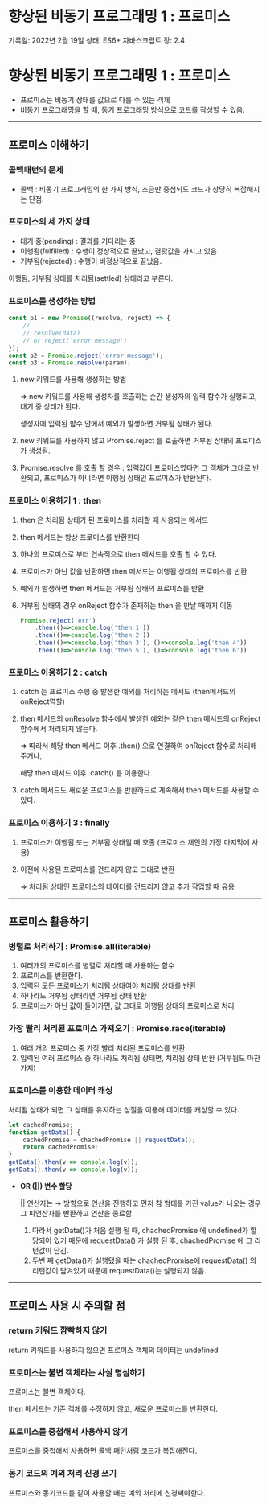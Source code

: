 # 향상된 비동기 프로그래밍 1 : 프로미스

기록일: 2022년 2월 19일
상태: ES6+ 자바스크립트
장: 2.4

# 향상된 비동기 프로그래밍 1 : 프로미스

- 프로미스는 비동기 상태를 값으로 다룰 수 있는 객체
- 비동기 프로그래밍을 할 때, 동기 프로그래밍 방식으로 코드를 작성할 수 있음.

---

## 프로미스 이해하기

### 콜백패턴의 문제

- 콜백 : 비동기 프로그래밍의 한 가지 방식, 조금만 중첩되도 코드가 상당히 복잡해지는 단점.

### 프로미스의 세 가지 상태

- 대기 중(pending) : 결과를 기다리는 중
- 이행됨(fulfilled) : 수행이 정상적으로 끝났고, 결괏값을 가지고 있음
- 거부됨(rejected) : 수행이 비정상적으로 끝났음.

이행됨, 거부됨 상태를 처리됨(settled) 상태라고 부른다.

### 프로미스를 생성하는 방법

```jsx
const p1 = new Promise((resolve, reject) => {
	// ...
	// resolve(data)
	// or reject('error message')
});
const p2 = Promise.reject('error message');
const p3 = Promise.resolve(param);
```

1. new 키워드를 사용해 생성하는 방법
    
    ⇒ new 키워드를 사용해 생성자를 호출하는 순간 생성자의 입력 함수가 실행되고, 대기 중 상태가 된다.
    
    생성자에 입력된 함수 안에서 예외가 발생하면 거부됨 상태가 된다.
    
2. new 키워드를 사용하지 않고 Promise.reject 를 호출하면 거부됨 상태의 프로미스가 생성됨.
3. Promise.resolve 를 호출 할 경우 : 입력값이 프로미스였다면 그 객체가 그대로 반환되고, 프로미스가 아니라면 이행됨 상태인 프로미스가 반환된다.

### 프로미스 이용하기 1 : then

1. then 은 처리됨 상태가 된 프로미스를 처리할 때 사용되는 메서드
2. then 메서드는 항상 프로미스를 반환한다.
3. 하나의 프로미스로 부터 연속적으로 then 메서드를 호출 할 수 있다.
4. 프로미스가 아닌 값을 반환하면 then 메서드는 이행됨 상태의 프로미스를 반환
5. 예외가 발생하면 then 메서드는 거부됨 상태의 프로미스를 반환
6. 거부됨 상태의 경우 onReject 함수가 존재하는 then 을 만날 때까지 이동
    
    ```jsx
    Promise.reject('err')
    	.then(()=>console.log('then 1'))
    	.then(()=>console.log('then 2'))
    	.then(()=>console.log('then 3'), ()=>console.log('then 4'))
    	.then(()=>console.log('then 5'), ()=>console.log('then 6'))
    ```
    

### 프로미스 이용하기 2 : catch

1. catch 는 프로미스 수행 중 발생한 예외를 처리하는 메서드 (then메서드의 onReject역할)
2. then 메서드의 onResolve 함수에서 발생한 예외는 같은 then 메서드의 onReject 함수에서 처리되지 않는다.
    
    ⇒ 따라서 해당 then 메서드 이후 .then() 으로 연결하여 onReject 함수로 처리해주거나, 
    
    해당 then 메서드 이후 .catch() 를 이용한다.
    
3. catch 메서드도 새로운 프로미스를 반환하므로 계속해서 then 메서드를 사용할 수 있다.

### 프로미스 이용하기 3 : finally

1. 프로미스가 이행됨 또는 거부됨 상태일 때 호출 (프로미스 체인의 가장 마지막에 사용)
2. 이전에 사용된 프로미스를 건드리지 않고 그대로 반환
    
    ⇒ 처리됨 상태인 프로미스의 데이터를 건드리지 않고 추가 작업할 때 유용
    

---

## 프로미스 활용하기

### 병렬로 처리하기 : Promise.all(iterable)

1. 여러개의 프로미스를 병렬로 처리할 때 사용하는 함수
2. 프로미스를 반환한다.
3. 입력된 모든 프로미스가 처리됨 상태여야 처리됨 상태를 반환
4. 하나라도 거부됨 상태라면 거부됨 상태 반환
5. 프로미스가 아닌 값이 들어가면, 값 그대로 이행됨 상태의 프로미스로 처리

### 가장 빨리 처리된 프로미스 가져오기 : Promise.race(iterable)

1. 여러 개의 프로미스 중 가장 빨리 처리된 프로미스를 반환
2. 입력된 여러 프로미스 중 하나라도 처리됨 상태면, 처리됨 상태 반환 (거부됨도 마찬가지)

### 프로미스를 이용한 데이터 캐싱

처리됨 상태가 되면 그 상태를 유지하는 성질을 이용해 데이터를 캐싱할 수 있다.

```jsx
let cachedPromise;
function getData() {
	cachedPromise = chachedPromise || requestData();
	return cachedPromise;
}
getData().then(v => console.log(v));
getData().then(v => console.log(v));
```

- **OR (||) 변수 할당**
    
    || 연산자는 → 방향으로 연산을 진행하고 먼저 참 형태를 가진 value가 나오는 경우 그 피연산자를 반환하고 연산을 종료함.
    
    1. 따라서 getData()가 처음 실행 될 때, chachedPromise 에 undefined가 할당되어 있기 때문에 requestData() 가 실행 된 후, chachedPromise 에 그 리턴값이 담김.
    2. 두번 째 getData()가 실행됐을 때는 chachedPromise에 requestData() 의 리턴값이 담겨있기 때문에 requestData()는 실행되지 않음.

---

## 프로미스 사용 시 주의할 점

### return 키워드 깜빡하지 않기

return 키워드를 사용하지 않으면 프로미스 객체의 데이터는 undefined

### 프로미스는 불변 객체라는 사실 명심하기

프로미스는 불변 객체이다. 

then 메서드는 기존 객체를 수정하지 않고, 새로운 프로미스를 반환한다.

### 프로미스를 중첩해서 사용하지 않기

프로미스를 중첩해서 사용하면 콜백 패턴처럼 코드가 복잡해진다.

### 동기 코드의 예외 처리 신경 쓰기

프로미스와 동기코드를 같이 사용할 때는 예외 처리에 신경써야한다.